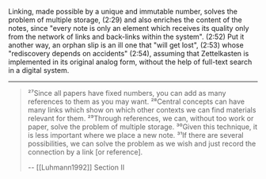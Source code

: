 Linking, made possible by a unique and immutable number,
solves the problem of multiple storage, (2:29)
and also enriches the content of the notes,
since "every note is only an element which receives its quality only from the network of links and back-links within the system". (2:52)
Put it another way, an orphan slip is an ill one that "will get lost", (2:53)
whose "rediscovery depends on accidents" (2:54),
assuming that Zettelkasten is implemented in its original analog form,
without the help of full-text search in a digital system.

---

> ²⁷Since all papers have fixed numbers, you can add as many references to them as you may want. ²⁸Central concepts can have many links which show on which other contexts we can find materials relevant for them. ²⁹Through references, we can, without too work or paper, solve the problem of multiple storage. ³⁰Given this technique, it is less important where we place a new note. ³¹If there are several possibilities, we can solve the problem as we wish and just record the connection by a link [or reference].
>
> -- [[Luhmann1992]] Section II
